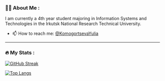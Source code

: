 ### :woman_technologist: About Me :
I am currently a 4th year student majoring in Information Systems and Technologies in the Irkutsk National Research Technical University.

- 📫 How to reach me: [@KomogortsevaYulia](https://t.me/KomogortsevaYulia)

---

### :fire: My Stats :

[![GitHub Streak](http://github-readme-streak-stats.herokuapp.com?user=KomogortsevaYulia)](https://git.io/streak-stats)

[![Top Langs](https://github-readme-stats.vercel.app/api/top-langs/?username=KomogortsevaYulia)](https://github.com/anuraghazra/github-readme-stats)
